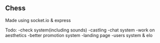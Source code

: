## Chess

Made using socket.io & express

Todo:
-check system(including sounds)
-castling
-chat system
-work on aesthetics
-better promotion system
-landing page
-users system & elo